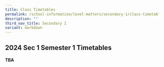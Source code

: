 ```yaml
---
title: Class Timetables
permalink: /school-information/level-matters/secondary-1/class-timetables/
description: ""
third_nav_title: Secondary 1
variant: markdown
---
```

## 2024 Sec 1 Semester 1 Timetables

#### TBA
